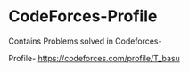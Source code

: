 # CodeForces-Profile
Contains Problems solved in Codeforces-

Profile-
https://codeforces.com/profile/T_basu

